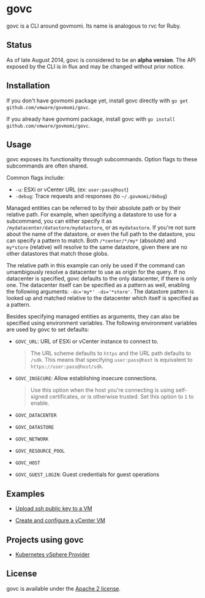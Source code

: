 # govc

govc is a CLI around govmomi. Its name is analogous to rvc for Ruby.

## Status

As of late August 2014, govc is considered to be an **alpha version**. The API
exposed by the CLI is in flux and may be changed without prior notice.

## Installation

If you don't have govmomi package yet, install govc directly with `go get github.com/vmware/govmomi/govc`.

If you already have govmomi package, install govc with `go install github.com/vmware/govmomi/govc`.

## Usage

govc exposes its functionality through subcommands. Option flags
to these subcommands are often shared.

Common flags include:

* `-u`: ESXi or vCenter URL (ex: `user:pass@host`)
* `-debug`: Trace requests and responses (to `~/.govmomi/debug`)

Managed entities can be referred to by their absolute path or by their relative
path. For example, when specifying a datastore to use for a subcommand, you can
either specify it as `/mydatacenter/datastore/mydatastore`, or as
`mydatastore`. If you're not sure about the name of the datastore, or even the
full path to the datastore, you can specify a pattern to match. Both
`/*center/*/my*` (absolute) and `my*store` (relative) will resolve to the same
datastore, given there are no other datastores that match those globs.

The relative path in this example can only be used if the command can
umambigously resolve a datacenter to use as origin for the query. If no
datacenter is specified, govc defaults to the only datacenter, if there is only
one. The datacenter itself can be specified as a pattern as well, enabling the
following arguments: `-dc='my*' -ds='*store'`. The datastore pattern is looked
up and matched relative to the datacenter which itself is specified as a
pattern.

Besides specifying managed entities as arguments, they can also be specified
using environment variables. The following environment variables are used by govc
to set defaults:

* `GOVC_URL`: URL of ESXi or vCenter instance to connect to.

  > The URL scheme defaults to `https` and the URL path defaults to `/sdk`.
  > This means that specifying `user:pass@host` is equivalent to
  > `https://user:pass@host/sdk`.

* `GOVC_INSECURE`: Allow establishing insecure connections.

  > Use this option when the host you're connecting is using self-signed
  > certificates, or is otherwise trusted. Set this option to `1` to enable.

* `GOVC_DATACENTER`

* `GOVC_DATASTORE`

* `GOVC_NETWORK`

* `GOVC_RESOURCE_POOL`

* `GOVC_HOST`

* `GOVC_GUEST_LOGIN`: Guest credentials for guest operations

## Examples

* [Upload ssh public key to a VM](examples/lib/ssh.sh)

* [Create and configure a vCenter VM](examples/vcsa.sh)

## Projects using govc

* [Kubernetes vSphere Provider](https://github.com/GoogleCloudPlatform/kubernetes/tree/master/cluster/vsphere)

## License

govc is available under the [Apache 2 license](../LICENSE).
